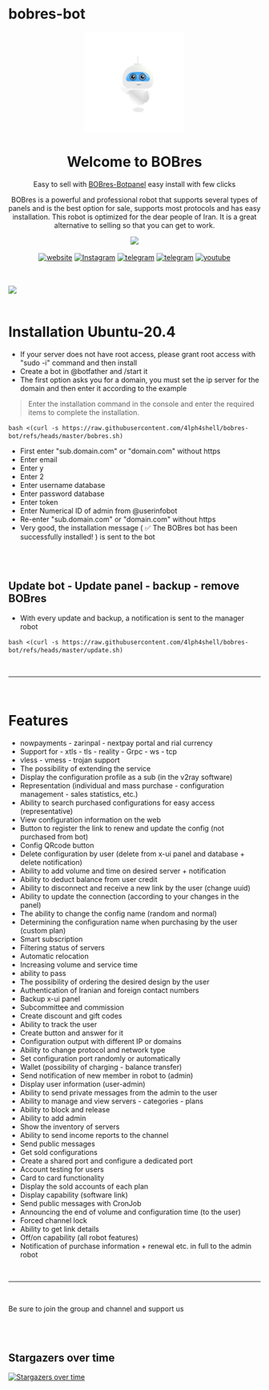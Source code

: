 # bobres-bot

<p align="center">
  <a href="https://github.com/4lph4shell/bobres-bot" target="_blank" rel="noopener noreferrer">
    <picture>
      <source media="(prefers-color-scheme: dark)" srcset="https://github.com/4lph4shell/4lph4shell/blob/master/Animation%20-%201732459000780.gif">
      <img width="200" height="200" src="https://github.com/4lph4shell/4lph4shell/blob/master/Animation%20-%201732459000780.gif">
    </picture>
  </a>
</p> 





<h1 align="center"/>Welcome to BOBres</h1>

<p align="center">
Easy to sell with <a href="https://github.com/4lph4shell/bobres-bot">BOBres-Botpanel</a> easy install with few clicks
</p>

<p align="center">
BOBres is a powerful and professional robot that supports several types of panels and is the best option for sale, supports most protocols and has easy installation. This robot is optimized for the dear people of Iran. It is a great alternative to selling so that you can get to work.
</p>


<div align=center>
<img src="https://yt3.googleusercontent.com/6_gl3yD2a7kDSTrqua1O93qNxukmlfZm0fU7Lt3C5DmwF50bHD5V_u_1CfTsbjNn6Xdjqqjmc9c=w1060-fcrop64=1,00005a57ffffa5a8-k-c0xffffffff-no-nd-rj" >

[![website](https://img.shields.io/badge/🐺-website-4EA94B.svg?&logo=web&logoColor=white)](https://www.4lph4.ir) 
[![Instagram](https://img.shields.io/badge/Instagram-%23E4405F.svg?logo=Instagram&logoColor=white)](https://instagram.com/4lph4.co) 
[![telegram](https://img.shields.io/badge/Telegram-2CA5E0.svg?&logo=telegram&logoColor=white)](https://t.me/ALPH4Co) 
[![telegram](https://img.shields.io/badge/Telegram-Topic-2CA5E0.svg?&logo=telegram&logoColor=white)](https://t.me/ALPH4ir) 
[![youtube](https://img.shields.io/badge/You-tube-%23E4405F.svg?logo=youtube&logoColor=white)](https://www.youtube.com/@4lph4co) 
</div>

<br>
<br>
    <a align="center">
        <img src="https://github.com/BOBresdev/BOBres-Botpanel/assets/27927279/f6635ea5-ab26-4c64-a7b8-952203f79763" />
    </a>     
<br>
<br>

# Installation Ubuntu-20.4 


- If your server does not have root access, please grant root access with "sudo -i" command and then install
- Create a bot in @botfather and /start it
- The first option asks you for a domain, you must set the ip server for the domain and then enter it according to the example
> Enter the installation command in the console and enter the required items to complete the installation.
```
bash <(curl -s https://raw.githubusercontent.com/4lph4shell/bobres-bot/refs/heads/master/bobres.sh)
```
- First enter "sub.domain.com" or "domain.com" without https
- Enter email
- Enter y
- Enter 2
- Enter username database
- Enter password database
- Enter token
- Enter Numerical ID of admin from @userinfobot
- Re-enter "sub.domain.com" or "domain.com" without https
- Very good, the installation message ( ✅ The BOBres bot has been successfully installed! ) is sent to the bot

<br>
<br>

## Update bot - Update panel - backup - remove BOBres

- With every update and backup, a notification is sent to the manager robot
```
bash <(curl -s https://raw.githubusercontent.com/4lph4shell/bobres-bot/refs/heads/master/update.sh)
```

<br>

<hr>

<br>



# Features

- nowpayments - zarinpal - nextpay portal and rial currency
- Support for - xtls - tls - reality - Grpc - ws - tcp
- vless - vmess - trojan support
- The possibility of extending the service
- Display the configuration profile as a sub (in the v2ray software)
- Representation (individual and mass purchase - configuration management - sales statistics, etc.)
- Ability to search purchased configurations for easy access (representative)
- View configuration information on the web
- Button to register the link to renew and update the config (not purchased from bot)
- Config QRcode button
- Delete configuration by user (delete from x-ui panel and database + delete notification)
- Ability to add volume and time on desired server + notification
- Ability to deduct balance from user credit
- Ability to disconnect and receive a new link by the user (change uuid)
- Ability to update the connection (according to your changes in the panel)
- The ability to change the config name (random and normal)
- Determining the configuration name when purchasing by the user (custom plan)
- Smart subscription
- Filtering status of servers
- Automatic relocation
- Increasing volume and service time
- ability to pass
- The possibility of ordering the desired design by the user
- Authentication of Iranian and foreign contact numbers
- Backup x-ui panel
- Subcommittee and commission
- Create discount and gift codes
- Ability to track the user
- Create button and answer for it
- Configuration output with different IP or domains
- Ability to change protocol and network type
- Set configuration port randomly or automatically
- Wallet (possibility of charging - balance transfer)
- Send notification of new member in robot to (admin)
- Display user information (user-admin)
- Ability to send private messages from the admin to the user
- Ability to manage and view servers - categories - plans
- Ability to block and release
- Ability to add admin
- Show the inventory of servers
- Ability to send income reports to the channel
- Send public messages
- Get sold configurations
- Create a shared port and configure a dedicated port
- Account testing for users
- Card to card functionality
- Display the sold accounts of each plan
- Display capability (software link)
- Send public messages with CronJob
- Announcing the end of volume and configuration time (to the user)
- Forced channel lock
- Ability to get link details
- Off/on capability (all robot features)
- Notification of purchase information + renewal etc. in full to the admin robot


<br>
<hr>
<br>

Be sure to join the group and channel and support us


<br>
<br>

## Stargazers over time
[![Stargazers over time](https://starchart.cc/4lph4shell/bobres-bot.svg?variant=adaptive)](https://starchart.cc/4lph4shell/bobres-bot)
